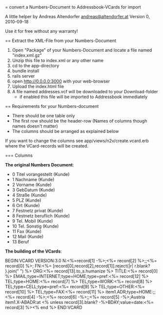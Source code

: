 = convert a Numbers-Document to Addressbook-VCards for import

A little helper by Andreas Altendorfer <andreas@altendorfer.at>
Version 0, 2010-09-18
  
Use it for free without any warranty!

== Extract the XML-File from your Numbers-Document

  1. Open "Package" of your Numbers-Document and locate a file named "index.xml.gz"
  2. Unzip this file to index.xml or any other name
  3. cd to the app-directory
  4. bundle install
  5. rails server
  6. open http://0.0.0.0:3000 with your web-browser
  7. Upload the index.html file
  8. A file named addresses.vcf will be downloaded to your Download-folder
     - if enabled this file will be imported to Addressbook immediately
     
== Requirements for your Numbers-document

  - There should be one table only
  - The first row should be the header-row (Names of columns though names doesn't matter)
  - The columns should be arranged as explained below
  
If you want to change the columns see app/views/n2v/create.vcard.erb where the VCard-records will be created.

=== Columns

**The original Numbers Document**:

  -  0 Titel vorangestellt (Kunde)	
  -  1 Nachname (Kunde)	
  -  2 Vorname (Kunde)	
  -  3 GebDatum (Kunde)	
  -  4 Straße (Kunde)	
  -  5 PLZ (Kunde)	
  -  6 Ort (Kunde)	
  -  7 Festnetz privat (Kunde)	
  -  8 Festnetz beruflich (Kunde)	
  -  9 Tel. Mobil (Kunde)	
  - 10 Tel. Sonstig (Kunde)	
  - 11 Fax (Kunde)	
  - 12 Mail (Kunde)	
  - 13 Beruf
 
**The building of the VCards**:
  
   BEGIN:VCARD
   VERSION:3.0
   N:<%=record[1] -%>;<%= record[2] %>;;<%= record[0] %>;
   FN:<%= [record[0],record[2],record[1]].reject{|r| r.blank? }.join(" ") %>
   ORG:<%= record[13].to_s.humanize %>
   TITLE:<%= record[0] %>
   EMAIL;type=INTERNET;type=HOME;type=pref:<%= record[12] %>
   TEL;type=HOME:<%= record[7] %>
   TEL;type=WORK:<%= record[8] %>
   TEL;type=CELL;type=pref:<%= record[9] %>
   TEL;type=OTHER:<%= record[10] %>
   TEL;type=FAX:<%= record[11] %>
   item1.ADR;type=HOME:;;<%= record[4] -%>;<%= record[6] -%>;;<%= record[5] -%>;Austria
   item1.X-ABADR:at
   <% unless record[3].blank? -%>BDAY;value=date:<%= record[3] %><% end %>
   END:VCARD
   
